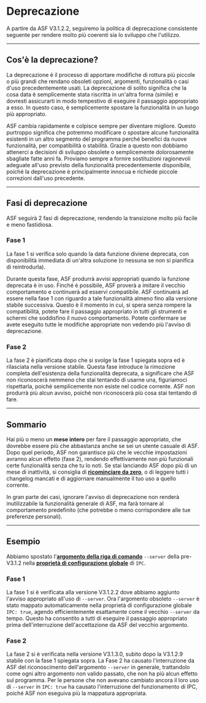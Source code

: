# Deprecazione

A partire da ASF V3.1.2.2, seguiremo la politica di deprecazione consistente seguente per rendere molto più coerenti sia lo sviluppo che l'utilizzo.

* * *

## Cos'è la deprecazione?

La deprecazione è il processo di apportare modifiche di rottura più piccole o più grandi che rendano obsoleti opzioni, argomenti, funzionalità o casi d'uso precedentemente usati. La deprecazione di solito significa che la cosa data è semplicemente stata riscritta in un'altra forma (simile) e dovresti assicurarti in modo tempestivo di eseguire il passaggio appropriato a esso. In questo caso, è semplicemente spostare la funzionalità in un luogo più appropriato.

ASF cambia rapidamente e colpisce sempre per diventare migliore. Questo purtroppo significa che potremmo modificare o spostare alcune funzionalità esistenti in un altro segmento del programma perché benefici da nuove funzionalità, per compatibilità o stabilità. Grazie a questo non dobbiamo attenerci a decisioni di sviluppo obsolete o semplicemente dolorosamente sbagliate fatte anni fa. Proviamo sempre a fornire sostituzioni ragionevoli adeguate all'uso previsto della funzionalità precedentemente disponibile, poiché la deprecazione è principalmente innocua e richiede piccole correzioni dall'uso precedente.

* * *

## Fasi di deprecazione

ASF seguirà 2 fasi di deprecazione, rendendo la transizione molto più facile e meno fastidiosa.

### Fase 1

La fase 1 si verifica solo quando la data funzione diviene deprecata, con disponibilità immediata di un'altra soluzione (o nessuna se non si pianifica di reintrodurla).

Durante questa fase, ASF produrrà avvisi appropriati quando la funzione deprecata è in uso. Finché è possibile, ASF proverà a imitare il vecchio comportamento e continuerà ad esservi compatibile. ASF continuerà ad essere nella fase 1 con riguardo a tale funzionalità almeno fino alla versione stabile successiva. Questo è il momento in cui, si spera senza rompere la compatibilità, potete fare il passaggio appropriato in tutti gli strumenti e schermi che soddisfino il nuovo comportamento. Potete confermare se avete eseguito tutte le modifiche appropriate non vedendo più l'avviso di deprecazione.

### Fase 2

La fase 2 è pianificata dopo che si svolge la fase 1 spiegata sopra ed è rilasciata nella versione stabile. Questa fase introduce la rimozione completa dell'esistenza della funzionalità deprecata, a significare che ASF non riconoscerà nemmeno che stai tentando di usarne una, figuriamoci rispettarla, poiché semplicemente non esiste nel codice corrente. ASF non produrrà più alcun avviso, poiché non riconoscerà più cosa stai tentando di fare.

* * *

## Sommario

Hai più o meno un **mese intero** per fare il passaggio appropriato, che dovrebbe essere più che abbastanza anche se sei un utente casuale di ASF. Dopo quel periodo, ASF non garantisce più che le vecchie impostazioni avranno alcun effetto (fase 2), rendendo effettivamente non più funzionali certe funzionalità senza che tu lo noti. Se stai lanciando ASF dopo più di un mese di inattività, si consiglia di **[ricominciare da zero](https://github.com/JustArchiNET/ArchiSteamFarm/wiki/Setting-up)**, o di leggere tutti i changelog mancati e di aggiornare manualmente il tuo uso a quello corrente.

In gran parte dei casi, ignorare l'avviso di deprecazione non renderà inutilizzabile la funzionalità generale di ASF, ma farà tornare al comportamento predefinito (che potrebbe o meno corrispondere alle tue preferenze personali).

* * *

## Esempio

Abbiamo spostato l'**[argomento della riga di comando](https://github.com/JustArchiNET/ArchiSteamFarm/wiki/Command-line-arguments)** `--server` della pre-V3.1.2 nella **[proprietà di configurazione globale](https://github.com/JustArchiNET/ArchiSteamFarm/wiki/Configuration#global-config)** di `IPC`.

### Fase 1

La fase 1 si è verificata alla versione V3.1.2.2 dove abbiamo aggiunto l'avviso appropriato all'uso di `--server`. Ora l'argomento obsoleto `--server` è stato mappato automaticamente nella proprietà di configurazione globale `IPC: true`, agendo efficientemente esattamente come il vecchio `--server` da tempo. Questo ha consentito a tutti di eseguire il passaggio appropriato prima dell'interruzione dell'accettazione da ASF del vecchio argomento.

### Fase 2

La fase 2 si è verificata nella versione V3.1.3.0, subito dopo la V3.1.2.9 stabile con la fase 1 spiegata sopra. La Fase 2 ha causato l'interruzione da ASF del riconoscimento dell'argomento `--server` in generale, trattandolo come ogni altro argomento non valido passato, che non ha più alcun effetto sul programma. Per le persone che non avevano cambiato ancora il loro uso di `--server` in `IPC: true` ha causato l'interruzione del funzionamento di IPC, poiché ASF non eseguiva più la mappatura appropriata.